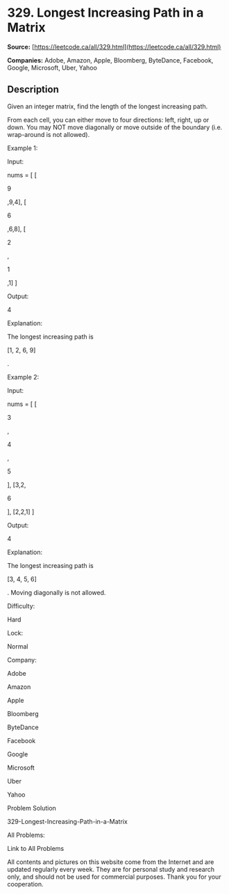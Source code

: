 # 329. Longest Increasing Path in a Matrix

**Source:** [https://leetcode.ca/all/329.html](https://leetcode.ca/all/329.html)

**Companies:** Adobe, Amazon, Apple, Bloomberg, ByteDance, Facebook, Google, Microsoft, Uber, Yahoo

## Description

Given an integer matrix, find the length of the longest increasing path.

From each cell, you can either move to four directions: left, right, up or down. You may NOT
        move diagonally or move outside of the boundary (i.e. wrap-around is not allowed).

Example 1:

Input:

nums =
[
  [

9

,9,4],
  [

6

,6,8],
  [

2

,

1

,1]
]

Output:

4

Explanation:

The longest increasing path is

[1, 2, 6, 9]

.

Example 2:

Input:

nums =
[
  [

3

,

4

,

5

],
  [3,2,

6

],
  [2,2,1]
]

Output:

4

Explanation:

The longest increasing path is

[3, 4, 5, 6]

. Moving diagonally is not allowed.

Difficulty:

Hard

Lock:

Normal

Company:

Adobe

Amazon

Apple

Bloomberg

ByteDance

Facebook

Google

Microsoft

Uber

Yahoo

Problem Solution

329-Longest-Increasing-Path-in-a-Matrix

All Problems:

Link to All Problems

All contents and pictures on this website come from the Internet and are updated regularly every week. They are for personal study and research only, and should not be used for commercial purposes. Thank you for your cooperation.

